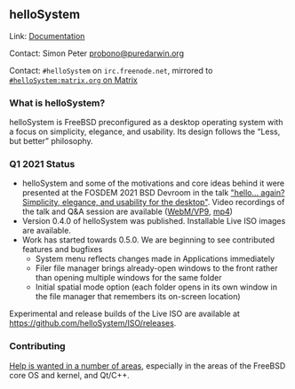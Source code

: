## helloSystem ##

Link:	 [Documentation](https://hellosystem.github.io/docs/)

Contact: Simon Peter <probono@puredarwin.org>

Contact: `#helloSystem` on `irc.freenode.net`, mirrored to [`#helloSystem:matrix.org` on Matrix](https://matrix.to/#/%23helloSystem:matrix.org?via=matrix.org)

### What is helloSystem? ###

helloSystem is FreeBSD preconfigured as a desktop operating system with a focus on simplicity, elegance, and usability. 
Its design follows the “Less, but better” philosophy.

### Q1 2021 Status ###

  * helloSystem and some of the motivations and core ideas behind it were presented at the FOSDEM 2021 BSD Devroom in the talk ["hello... again? Simplicity, elegance, and usability for the desktop"](https://fosdem.org/2021/schedule/event/hello_bsd/). Video recordings of the talk and Q&A session are available ([WebM/VP9](https://video.fosdem.org/2021/D.bsd/hello_bsd.webm), [mp4](https://video.fosdem.org/2021/D.bsd/hello_bsd.mp4))
  * Version 0.4.0 of helloSystem was published. Installable Live ISO images are available.
  * Work has started towards 0.5.0. We are beginning to see contributed features and bugfixes
    * System menu reflects changes made in Applications immediately
    * Filer file manager brings already-open windows to the front rather than opening multiple windows for the same folder
    * Initial spatial mode option (each folder opens in its own window in the file manager that remembers its on-screen location)

Experimental and release builds of the Live ISO are available at https://github.com/helloSystem/ISO/releases.

### Contributing ###

[Help is wanted in a number of areas](https://github.com/helloSystem/hello/blob/master/CONTRIBUTING.md), especially in the areas of the FreeBSD core OS and kernel, and Qt/C++.
